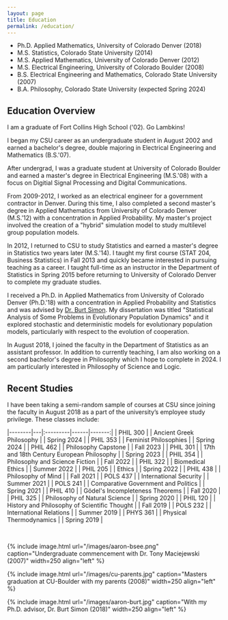 ```yaml
---
layout: page
title: Education 
permalink: /education/
---
```


- Ph.D. Applied Mathematics, University of Colorado Denver (2018) <br>
- M.S. Statistics, Colorado State University (2014) <br>
- M.S. Applied Mathematics, University of Colorado Denver (2012) <br>
- M.S. Electrical Engineering, University of Colorado Boulder (2008) <br>
- B.S. Electrical Engineering and Mathematics, Colorado State University (2007) <br>
- B.A. Philosophy, Colorado State University (expected Spring 2024)


## Education Overview

I am a graduate of Fort Collins High School ('02). Go Lambkins!

I began my CSU career as an undergraduate student in August 2002 and earned a bachelor's degree, double majoring in Electrical Engineering and Mathematics (B.S.'07).

After undergrad, I was a graduate student at University of Colorado Boulder and earned a master's degree in Electrical Engineering (M.S.'08) with a focus on Digitial Signal Processing and Digital Communications.


From 2009-2012, I worked as an electrical engineer for a government contractor in Denver. During this time, I also completed a second master's degree in Applied Mathematics from University of Colorado Denver (M.S.'12) with a concentration in Applied Probability. My master's project involved the creation of a "hybrid" simulation model to study multilevel group population models.

In 2012, I returned to CSU to study Statistics and earned a master's degree in Statistics two years later (M.S.'14). I taught my first course (STAT 204, Business Statistics) in Fall 2013 and quickly became interested in pursuing teaching as a career. I taught full-time as an instructor in the Department of Statistics in Spring 2015 before returning to University of Colorado Denver to complete my graduate studies.


I received a Ph.D. in Applied Mathematics from University of Colorado Denver (Ph.D.'18) with a concentration in Applied Probability and Statistics and was advised by <a href="http://math.ucdenver.edu/~bsimon/">Dr. Burt Simon</a>. My dissertation was titled "Statistical Analysis of Some Problems in Evolutionary Population Dynamics" and it explored stochastic and deterministic models for evolutionary population models, particularly with respect to the evolution of cooperation. 

In August 2018, I joined the faculty in the Department of Statistics as an assistant professor. In addition to currently teaching, I am also working on a second bachelor's degree in Philosophy which I hope to complete in 2024. I am particularly interested in Philosophy of Science and Logic. 

## Recent Studies

I have been taking a semi-random sample of courses at CSU since joining the faculty in August 2018 as a part of the university’s employee study privilege. These classes include:

|--------|---|:---------|------|-------:|
| PHIL 300 | | Ancient Greek Philosophy | | Spring 2024 |
| PHIL 353 | | Feminist Philosophies | | Spring 2024 |
| PHIL 462 | | Philosophy Capstone | | Fall 2023 |
| PHIL 301 | | 17th and 18th Century European Philosophy | | Spring 2023 |
| PHIL 354 | | Philosophy and Science Fiction | | Fall 2022 |
| PHIL 322 | | Biomedical Ethics | | Summer 2022 |
| PHIL 205 | | Ethics | | Spring 2022 |
| PHIL 438 | | Philosophy of Mind | | Fall 2021 |
| POLS 437 | | International Security | | Summer 2021 |
| POLS 241 | | Comparative Government and Politics | | Spring 2021 |
| PHIL 410 | | Gödel's Incompleteness Theorems | | Fall 2020 |
| PHIL 325 | | Philosophy of Natural Science | | Spring 2020 |
| PHIL 120 | | History and Philosophy of Scientific Thought | | Fall 2019 |
| POLS 232 | | International Relations | | Summer 2019 |
| PHYS 361 | | Physical Thermodynamics | | Spring 2019 |

<br>

{% include image.html url="/images/aaron-bsee.png" caption="Undergraduate commencement with Dr. Tony Maciejewski (2007)" width=250 align="left" %} 

{% include image.html url="/images/cu-parents.jpg" caption="Masters graduation at CU-Boulder with my parents (2008)" width=250 align="left" %} 

{% include image.html url="/images/aaron-burt.jpg" caption="With my Ph.D. advisor, Dr. Burt Simon (2018)" width=250  align="left" %}



